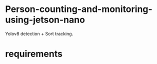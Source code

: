 # Person-counting-and-monitoring-using-jetson-nano
Yolov8 detection + Sort tracking.

# requirements
